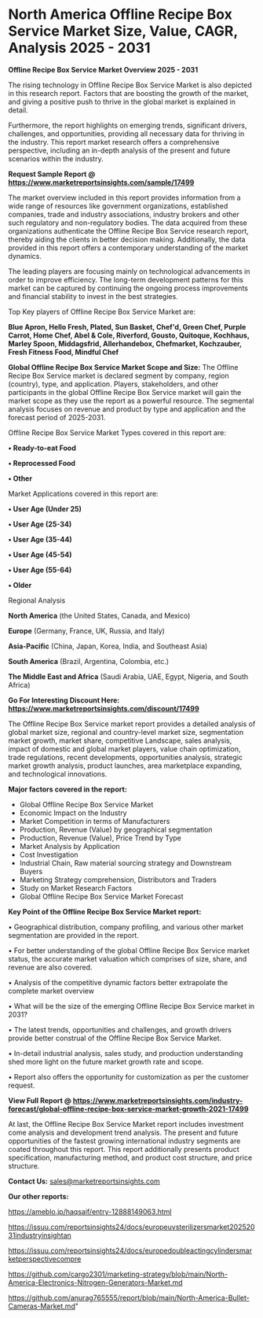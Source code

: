 # North America Offline Recipe Box Service Market Size, Value, CAGR, Analysis 2025 - 2031

<Strong> Offline Recipe Box Service Market Overview 2025 - 2031</strong>

The rising technology in Offline Recipe Box Service Market is also depicted in this research report. Factors that are boosting the growth of the market, and giving a positive push to thrive in the global market is explained in detail.

Furthermore, the report highlights on emerging trends, significant drivers, challenges, and opportunities, providing all necessary data for thriving in the industry. This report market research offers a comprehensive perspective, including an in-depth analysis of the present and future scenarios within the industry.

<strong>Request Sample Report @ <a href=https://www.marketreportsinsights.com/sample/17499>https://www.marketreportsinsights.com/sample/17499</a></strong>

The market overview included in this report provides information from a wide range of resources like government organizations, established companies, trade and industry associations, industry brokers and other such regulatory and non-regulatory bodies. The data acquired from these organizations authenticate the Offline Recipe Box Service research report, thereby aiding the clients in better decision making. Additionally, the data provided in this report offers a contemporary understanding of the market dynamics.

The leading players are focusing mainly on technological advancements in order to improve efficiency. The long-term development patterns for this market can be captured by continuing the ongoing process improvements and financial stability to invest in the best strategies.

Top Key players of Offline Recipe Box Service Market are:

<strong>Blue Apron, Hello Fresh, Plated, Sun Basket, Chef'd, Green Chef, Purple Carrot, Home Chef, Abel & Cole, Riverford, Gousto, Quitoque, Kochhaus, Marley Spoon, Middagsfrid, Allerhandebox, Chefmarket, Kochzauber, Fresh Fitness Food, Mindful Chef</strong>

<strong><b>Global Offline Recipe Box Service Market Scope and Size:</b></strong>
The Offline Recipe Box Service market is declared segment by company, region (country), type, and application. Players, stakeholders, and other participants in the global Offline Recipe Box Service market will gain the market scope as they use the report as a powerful resource. The segmental analysis focuses on revenue and product by type and application and the forecast period of 2025-2031.

Offline Recipe Box Service Market Types covered in this report are:

<strong>• Ready-to-eat Food

• Reprocessed Food

• Other</strong>

Market Applications covered in this report are:

<strong>• User Age (Under 25)

• User Age (25-34)

• User Age (35-44)

• User Age (45-54)

• User Age (55-64)

• Older</strong> 

Regional Analysis

<strong>North America</strong> (the United States, Canada, and Mexico)

<strong>Europe</strong> (Germany, France, UK, Russia, and Italy)

<strong>Asia-Pacific</strong> (China, Japan, Korea, India, and Southeast Asia)

<strong>South America</strong> (Brazil, Argentina, Colombia, etc.)

<strong>The Middle East and Africa</strong> (Saudi Arabia, UAE, Egypt, Nigeria, and South Africa)

<strong>Go For Interesting Discount Here: <a href=https://www.marketreportsinsights.com/discount/17499>https://www.marketreportsinsights.com/discount/17499</a></strong>

The Offline Recipe Box Service market report provides a detailed analysis of global market size, regional and country-level market size, segmentation market growth, market share, competitive Landscape, sales analysis, impact of domestic and global market players, value chain optimization, trade regulations, recent developments, opportunities analysis, strategic market growth analysis, product launches, area marketplace expanding, and technological innovations.

<strong><b>Major factors covered in the report:</b></strong>
<ul>
  <li>Global Offline Recipe Box Service Market </li>
  <li>Economic Impact on the Industry</li>
  <li>Market Competition in terms of Manufacturers</li>
  <li>Production, Revenue (Value) by geographical segmentation</li>
  <li>Production, Revenue (Value), Price Trend by Type</li>
  <li>Market Analysis by Application</li>
  <li>Cost Investigation</li>
  <li>Industrial Chain, Raw material sourcing strategy and Downstream Buyers</li>
  <li>Marketing Strategy comprehension, Distributors and Traders</li>
  <li>Study on Market Research Factors</li>
  <li>Global Offline Recipe Box Service Market Forecast</li>
</ul>

<strong><b>Key Point of the Offline Recipe Box Service Market report:</b></strong>

• Geographical distribution, company profiling, and various other market segmentation are provided in the report.

• For better understanding of the global Offline Recipe Box Service market status, the accurate market valuation which comprises of size, share, and revenue are also covered.

• Analysis of the competitive dynamic factors better extrapolate the complete market overview

• What will be the size of the emerging Offline Recipe Box Service market in 2031?

• The latest trends, opportunities and challenges, and growth drivers provide better construal of the Offline Recipe Box Service Market.

• In-detail industrial analysis, sales study, and production understanding shed more light on the future market growth rate and scope.

• Report also offers the opportunity for customization as per the customer request.

<strong><b>View Full Report @ <a href=https://www.marketreportsinsights.com/industry-forecast/global-offline-recipe-box-service-market-growth-2021-17499>https://www.marketreportsinsights.com/industry-forecast/global-offline-recipe-box-service-market-growth-2021-17499</a></b></strong>


At last, the Offline Recipe Box Service Market report includes investment come analysis and development trend analysis. The present and future opportunities of the fastest growing international industry segments are coated throughout this report. This report additionally presents product specification, manufacturing method, and product cost structure, and price structure.

<strong>Contact Us:</strong>
sales@marketreportsinsights.com

<strong>Our other reports:</strong>

<a href=https://ameblo.jp/haqsaif/entry-12888149063.html>https://ameblo.jp/haqsaif/entry-12888149063.html</a>

<a href=https://issuu.com/reportsinsights24/docs/europeuvsterilizersmarket20252031industryinsightan>https://issuu.com/reportsinsights24/docs/europeuvsterilizersmarket20252031industryinsightan</a>

<a href=https://issuu.com/reportsinsights24/docs/europedoubleactingcylindersmarketperspectivecompre>https://issuu.com/reportsinsights24/docs/europedoubleactingcylindersmarketperspectivecompre</a>

<a href=https://github.com/cargo2301/marketing-strategy/blob/main/North-America-Electronics-Nitrogen-Generators-Market.md>https://github.com/cargo2301/marketing-strategy/blob/main/North-America-Electronics-Nitrogen-Generators-Market.md</a>

<a href=https://github.com/anurag765555/report/blob/main/North-America-Bullet-Cameras-Market.md>https://github.com/anurag765555/report/blob/main/North-America-Bullet-Cameras-Market.md</a>"
